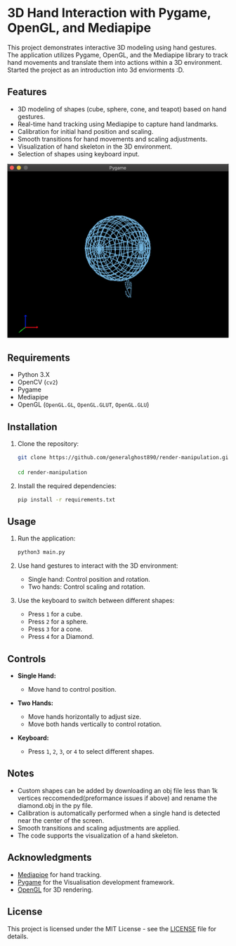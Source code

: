 # 3D Hand Interaction with Pygame, OpenGL, and Mediapipe

This project demonstrates interactive 3D modeling using hand gestures. The application utilizes Pygame, OpenGL, and the Mediapipe library to track hand movements and translate them into actions within a 3D environment. Started the project as an introduction into 3d enviorments :D.

## Features

- 3D modeling of shapes (cube, sphere, cone, and teapot) based on hand gestures.
- Real-time hand tracking using Mediapipe to capture hand landmarks.
- Calibration for initial hand position and scaling.
- Smooth transitions for hand movements and scaling adjustments.
- Visualization of hand skeleton in the 3D environment.
- Selection of shapes using keyboard input.

![Example Image](example.png)

## Requirements

- Python 3.X
- OpenCV (`cv2`)
- Pygame
- Mediapipe
- OpenGL (`OpenGL.GL`, `OpenGL.GLUT`, `OpenGL.GLU`)

## Installation

1. Clone the repository:

    ```bash
    git clone https://github.com/generalghost890/render-manipulation.git

    cd render-manipulation
    ```

2. Install the required dependencies:

    ```bash
    pip install -r requirements.txt
    ```

## Usage

1. Run the application:

    ```bash
    python3 main.py
    ```

2. Use hand gestures to interact with the 3D environment:
   - Single hand: Control position and rotation.
   - Two hands: Control scaling and rotation.

3. Use the keyboard to switch between different shapes:
   - Press `1` for a cube.
   - Press `2` for a sphere.
   - Press `3` for a cone.
   - Press `4` for a Diamond.

## Controls

- **Single Hand:**
  - Move hand to control position.

- **Two Hands:**
  - Move hands horizontally to adjust size.
  - Move both hands vertically to control rotation.

- **Keyboard:**
  - Press `1`, `2`, `3`, or `4` to select different shapes.

## Notes

- Custom shapes can be added by downloading an obj file less than 1k vertices reccomended(preformance issues if above) and rename the diamond.obj in the py file. 
- Calibration is automatically performed when a single hand is detected near the center of the screen.
- Smooth transitions and scaling adjustments are applied.
- The code supports the visualization of a hand skeleton.

## Acknowledgments

- [Mediapipe](https://mediapipe.dev/) for hand tracking.
- [Pygame](https://www.pygame.org/) for the Visualisation development framework.
- [OpenGL](https://www.opengl.org/) for 3D rendering.

## License

This project is licensed under the MIT License - see the [LICENSE](LICENSE) file for details.
